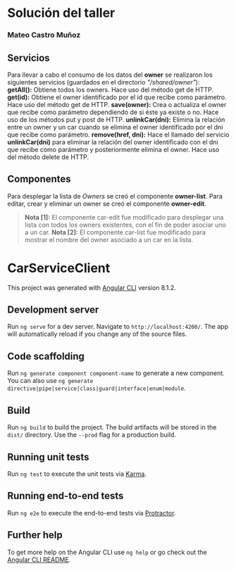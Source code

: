 # Solución del taller
### Mateo Castro Muñoz
## Servicios
Para llevar a cabo el consumo de los datos del **owner** se realizaron los siguientes servicios (guardados en el directorio *"/shared/owner"*):  
**getAll():** Obtiene todos los owners. Hace uso del método get de HTTP.  
**get(id):** Obtiene el owner identificado por el id que recibe como parámetro. Hace uso del método get de HTTP.
**save(owner):** Crea o actualiza el owner que recibe como parámetro dependiendo de si éste ya existe o no. Hace uso de los métodos put y post de HTTP.
**unlinkCar(dni):** Elimina la relación entre un owner y un car cuando se elimina el owner identificado por el dni que recibe como parámetro.
**remove(href, dni):** Hace el llamado del servicio **unlinkCar(dni)** para eliminar la relación del owner identificado con el dni que recibe como parámetro y posteriormente elimina el owner. Hace uso del método delete de HTTP.
## Componentes
Para desplegar la lista de *Owners*  se creó el componente **owner-list**.
Para editar, crear y eliminar un owner se creó el componente **owner-edit**.

>**Nota [1]:** El componente car-edit fue modificado para desplegar una lista con todos los owners existentes, con el fin de poder asociar uno a un car.
>**Nota [2]:** El componente car-list fue modificado para mostrar el nombre del owner asociado a un car en la lista.

# CarServiceClient

This project was generated with [Angular CLI](https://github.com/angular/angular-cli) version 8.1.2.

## Development server

Run `ng serve` for a dev server. Navigate to `http://localhost:4200/`. The app will automatically reload if you change any of the source files.

## Code scaffolding

Run `ng generate component component-name` to generate a new component. You can also use `ng generate directive|pipe|service|class|guard|interface|enum|module`.

## Build

Run `ng build` to build the project. The build artifacts will be stored in the `dist/` directory. Use the `--prod` flag for a production build.

## Running unit tests

Run `ng test` to execute the unit tests via [Karma](https://karma-runner.github.io).

## Running end-to-end tests

Run `ng e2e` to execute the end-to-end tests via [Protractor](http://www.protractortest.org/).

## Further help

To get more help on the Angular CLI use `ng help` or go check out the [Angular CLI README](https://github.com/angular/angular-cli/blob/master/README.md).
